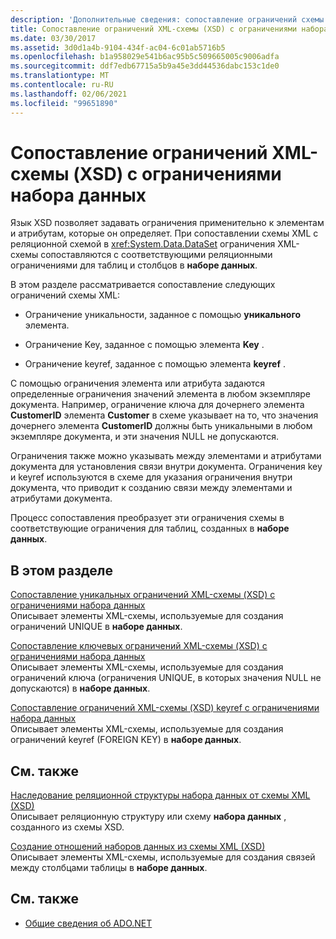 ```yaml
---
description: 'Дополнительные сведения: сопоставление ограничений схемы XML (XSD) с ограничениями набора данных'
title: Сопоставление ограничений XML-схемы (XSD) с ограничениями набора данных
ms.date: 03/30/2017
ms.assetid: 3d0d1a4b-9104-434f-ac04-6c01ab5716b5
ms.openlocfilehash: b1a958029e541b6ac95b5c509665005c9006adfa
ms.sourcegitcommit: ddf7edb67715a5b9a45e3dd44536dabc153c1de0
ms.translationtype: MT
ms.contentlocale: ru-RU
ms.lasthandoff: 02/06/2021
ms.locfileid: "99651890"
---
```

# <a name="mapping-xml-schema-xsd-constraints-to-dataset-constraints"></a>Сопоставление ограничений XML-схемы (XSD) с ограничениями набора данных

Язык XSD позволяет задавать ограничения применительно к элементам и атрибутам, которые он определяет. При сопоставлении схемы XML с реляционной схемой в <xref:System.Data.DataSet> ограничения XML-схемы сопоставляются с соответствующими реляционными ограничениями для таблиц и столбцов в **наборе данных**.  
  
 В этом разделе рассматривается сопоставление следующих ограничений схемы XML:  
  
- Ограничение уникальности, заданное с помощью **уникального** элемента.  
  
- Ограничение Key, заданное с помощью элемента **Key** .  
  
- Ограничение keyref, заданное с помощью элемента **keyref** .  
  
 С помощью ограничения элемента или атрибута задаются определенные ограничения значений элемента в любом экземпляре документа. Например, ограничение ключа для дочернего элемента **CustomerID** элемента **Customer** в схеме указывает на то, что значения дочернего элемента **CustomerID** должны быть уникальными в любом экземпляре документа, и эти значения NULL не допускаются.  
  
 Ограничения также можно указывать между элементами и атрибутами документа для установления связи внутри документа. Ограничения key и keyref используются в схеме для указания ограничения внутри документа, что приводит к созданию связи между элементами и атрибутами документа.  
  
 Процесс сопоставления преобразует эти ограничения схемы в соответствующие ограничения для таблиц, созданных в **наборе данных**.  
  
## <a name="in-this-section"></a>В этом разделе  

 [Сопоставление уникальных ограничений XML-схемы (XSD) с ограничениями набора данных](map-unique-xml-schema-xsd-constraints-to-dataset-constraints.md)  
 Описывает элементы XML-схемы, используемые для создания ограничений UNIQUE в **наборе данных**.  
  
 [Сопоставление ключевых ограничений XML-схемы (XSD) с ограничениями набора данных](map-key-xml-schema-xsd-constraints-to-dataset-constraints.md)  
 Описывает элементы XML-схемы, используемые для создания ограничений ключа (ограничения UNIQUE, в которых значения NULL не допускаются) в **наборе данных**.  
  
 [Сопоставление ограничений XML-схемы (XSD) keyref с ограничениями набора данных](map-keyref-xml-schema-xsd-constraints-to-dataset-constraints.md)  
 Описывает элементы XML-схемы, используемые для создания ограничений keyref (FOREIGN KEY) в **наборе данных**.  
  
## <a name="related-sections"></a>См. также  

 [Наследование реляционной структуры набора данных от схемы XML (XSD)](deriving-dataset-relational-structure-from-xml-schema-xsd.md)  
 Описывает реляционную структуру или схему **набора данных** , созданного из схемы XSD.  
  
 [Создание отношений наборов данных из схемы XML (XSD)](generating-dataset-relations-from-xml-schema-xsd.md)  
 Описывает элементы XML-схемы, используемые для создания связей между столбцами таблицы в **наборе данных**.  
  
## <a name="see-also"></a>См. также

- [Общие сведения об ADO.NET](../ado-net-overview.md)
